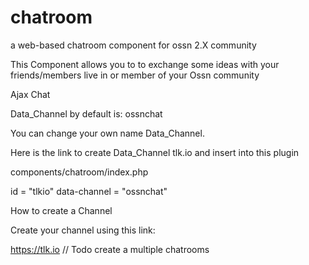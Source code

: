 # chatroom
a web-based chatroom component for ossn 2.X community



This Component allows you to to exchange some ideas with your friends/members live in or member of your Ossn community

Ajax Chat

Data_Channel by default is: ossnchat

You can change your own name Data_Channel.

Here is the link to create Data_Channel tlk.io and insert into this plugin

components/chatroom/index.php

id = "tlkio" data-channel = "ossnchat"

How to create a Channel

Create your channel using this link:

https://tlk.io
// Todo create a multiple chatrooms
